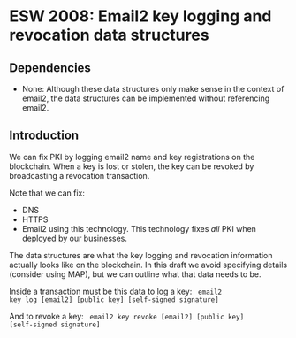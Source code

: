 ESW 2008: Email2 key logging and revocation data structures
=========================================================

Dependencies
------------

* None: Although these data structures only make sense in the context of email2, the data structures can be implemented without referencing email2.

Introduction
------------

We can fix PKI by logging email2 name and key registrations on the blockchain.
When a key is lost or stolen, the key can be revoked by broadcasting a
revocation transaction.

Note that we can fix:
- DNS
- HTTPS
- Email2
using this technology. This technology fixes *all* PKI when deployed by our
businesses.

The data structures are what the key logging and revocation information actually looks like on the blockchain. In this draft we avoid specifying details (consider using MAP), but we can outline what that data needs to be.

Inside a transaction must be this data to log a key:
<code>
email2 key log [email2] [public key] [self-signed signature]
</code>

And to revoke a key:
<code>
email2 key revoke [email2] [public key] [self-signed signature]
</code>